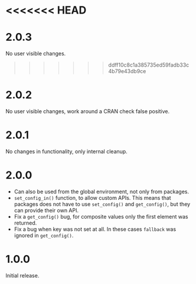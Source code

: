 
<<<<<<< HEAD
=======
# 2.0.3

No user visible changes.

>>>>>>> ddff10c8c1a385735ed59fadb33c4b79e43db9ce
# 2.0.2

No user visible changes, work around a CRAN check false positive.

# 2.0.1

No changes in functionality, only internal cleanup.

# 2.0.0

* Can also be used from the global environment, not only from packages.
* `set_config_in()` function, to allow custom APIs. This means that
  packages does not have to use `set_config()` and `get_config()`, but
  they can provide their own API.
* Fix a `get_config()` bug, for composite values only the first element
  was returned.
* Fix a bug when key was not set at all. In these cases `fallback` was
  ignored in `get_config()`.

# 1.0.0

Initial release.
